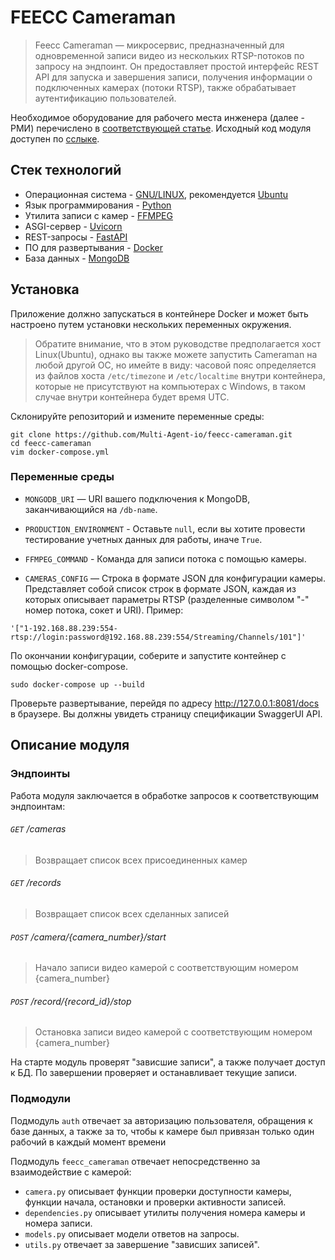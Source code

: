 # FEECC Cameraman

> Feecc Cameraman — микросервис, предназначенный для одновременной записи видео из нескольких RTSP-потоков по запросу
> на эндпоинт. Он предоставляет простой интерфейс REST API для запуска и завершения записи, получения информации о 
> подключенных камерах (потоки RTSP), также обрабатывает аутентификацию пользователей.

Необходимое оборудование для рабочего места инженера (далее - РМИ) перечислено в [соответствующей статье](./workbench-and-components.md).
Исходный код модуля доступен по [сслыке](https://github.com/Multi-Agent-io/feecc-cameraman).

## Стек технологий

- Операционная система - [GNU/LINUX](https://www.gnu.org/), рекомендуется [Ubuntu](https://ubuntu.com/)
- Язык программирования - [Python](https://www.python.org/)
- Утилита записи с камер - [FFMPEG](https://ffmpeg.org/)
- ASGI-сервер - [Uvicorn](https://www.uvicorn.org/)
- REST-запросы - [FastAPI](https://fastapi.tiangolo.com/)
- ПО для развертывания - [Docker](https://www.docker.com/)
- База данных - [MongoDB](https://www.mongodb.com/)

## Установка

Приложение должно запускаться в контейнере Docker и может быть настроено путем установки нескольких переменных окружения.

> Обратите внимание, что в этом руководстве предполагается хост Linux(Ubuntu), однако вы также можете запустить Cameraman
> на любой другой ОС, но имейте в виду: часовой пояс определяется из файлов хоста `/etc/timezone` и `/etc/localtime` внутри 
> контейнера, которые не присутствуют на компьютерах с Windows, в таком случае внутри контейнера будет время UTC.

Склонируйте репозиторий и измените переменные среды:
```
git clone https://github.com/Multi-Agent-io/feecc-cameraman.git
cd feecc-cameraman
vim docker-compose.yml
```

### Переменные среды

- `MONGODB_URI` — URI вашего подключения к MongoDB, заканчивающийся на `/db-name`.

- `PRODUCTION_ENVIRONMENT` - Оставьте `null`, если вы хотите провести тестирование учетных данных для работы, иначе `True`.

- `FFMPEG_COMMAND` - Команда для записи потока с помощью камеры.

- `CAMERAS_CONFIG` — Строка в формате JSON для конфигурации камеры. Представляет собой список строк в формате JSON, 
каждая из которых описывает параметры RTSP (разделенные символом "-" номер потока, сокет и URI). Пример:
```
'["1-192.168.88.239:554-rtsp://login:password@192.168.88.239:554/Streaming/Channels/101"]'
```
По окончании конфигурации, соберите и запустите контейнер с помощью docker-compose. 
```
sudo docker-compose up --build
```

Проверьте развертывание, перейдя по адресу http://127.0.0.1:8081/docs в браузере. Вы должны увидеть страницу спецификации SwaggerUI API.

## Описание модуля

### Эндпоинты

Работа модуля заключается в обработке запросов к соответствующим эндпоинтам:

###### `GET` /cameras
> Возвращает список всех присоединенных камер

###### `GET` /records
> Возвращает список всех сделанных записей

###### `POST` /camera/{camera_number}/start
> Начало записи видео камерой с соответствующим номером {camera_number}

###### `POST` /record/{record_id}/stop
> Остановка записи видео камерой с соответствующим номером {camera_number}

На старте модуль проверят "зависшие записи", а также получает доступ к БД. По завершении проверяет и останавливает текущие
записи.

### Подмодули

Подмодуль `auth` отвечает за авторизацию пользователя, обращения к базе данных, а также за то, чтобы к камере был привязан
только один рабочий в каждый момент времени

Подмодуль `feecc_cameraman` отвечает непосредственно за взаимодействие с камерой:

  - `camera.py` описывает функции проверки доступности камеры, функции начала, остановки и проверки активности записей.
  - `dependencies.py` описывает утилиты получения номера камеры и номера записи.
  - `models.py` описывает модели ответов на запросы.
  - `utils.py` отвечает за завершение "зависших записей".
